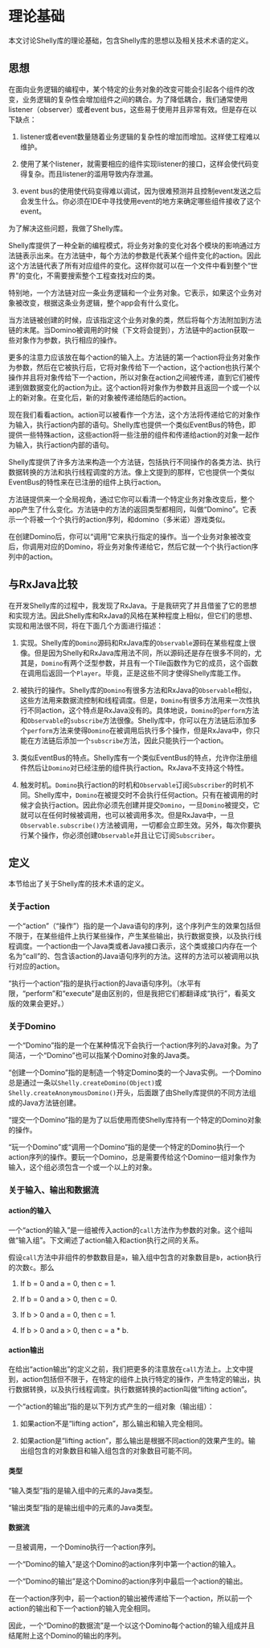 # 理论基础

本文讨论Shelly库的理论基础，包含Shelly库的思想以及相关技术术语的定义。

## 思想

在面向业务逻辑的编程中，某个特定的业务对象的改变可能会引起各个组件的改变，业务逻辑的复杂性会增加组件之间的耦合。为了降低耦合，我们通常使用listener（observer）或者event bus，这些易于使用并且非常有效。但是存在以下缺点：

1. listener或者event数量随着业务逻辑的复杂性的增加而增加。这样使工程难以维护。

2. 使用了某个listener，就需要相应的组件实现listener的接口，这样会使代码变得复杂。而且listener的滥用导致内存泄漏。

3. event bus的使用使代码变得难以调试，因为很难预测并且控制event发送之后会发生什么。你必须在IDE中寻找使用event的地方来确定哪些组件接收了这个event。

为了解决这些问题，我做了Shelly库。

Shelly库提供了一种全新的编程模式，将业务对象的变化对各个模块的影响通过方法链表示出来。在方法链中，每个方法的参数是代表某个组件变化的action。因此这个方法链代表了所有对应组件的变化。这样你就可以在一个文件中看到整个“世界”的变化，不需要搜索整个工程查找对应的类。

特别地，一个方法链对应一条业务逻辑和一个业务对象。它表示，如果这个业务对象被改变，根据这条业务逻辑，整个app会有什么变化。

当方法链被创建的时候，应该指定这个业务对象的类，然后将每个方法附加到方法链的末尾。当Domino被调用的时候（下文将会提到），方法链中的action获取一些对象作为参数，执行相应的操作。

更多的注意力应该放在每个action的输入上。方法链的第一个action将业务对象作为参数，然后在它被执行后，它将对象传给下一个action，这个action也执行某个操作并且将对象传给下一个action，所以对象在action之间被传递，直到它们被传递到做数据变化的action为止。这个action将对象作为参数并且返回一个或一个以上的新对象。在变化后，新的对象被传递给随后的action。

现在我们看看action。action可以被看作一个方法，这个方法将传递给它的对象作为输入，执行action内部的语句。Shelly库也提供一个类似EventBus的特色，即提供一些特殊action，这些action将一些注册的组件和传递给action的对象一起作为输入，执行action内部的语句。

Shelly库提供了许多方法来构造一个方法链，包括执行不同操作的各类方法、执行数据转换的方法和执行线程调度的方法。像上文提到的那样，它也提供一个类似EventBus的特性来在已注册的组件上执行action。

方法链提供来一个全局视角，通过它你可以看清一个特定业务对象改变后，整个app产生了什么变化。方法链中的方法的返回类型都相同，叫做“Domino”。它表示一个将被一个个执行的action序列，和domino（多米诺）游戏类似。

在创建Domino后，你可以“调用”它来执行指定的操作。当一个业务对象被改变后，你调用对应的Domino，将业务对象传递给它，然后它就一个个执行action序列中的action。

## 与RxJava比较

在开发Shelly库的过程中，我发现了RxJava。于是我研究了并且借鉴了它的思想和实现方法。因此Shelly库和RxJava的风格在某种程度上相似，但它们的思想、实现和用法很不同，将在下面几个方面进行描述：

1. 实现。Shelly库的`Domino`源码和RxJava库的`Observable`源码在某些程度上很像。但是因为Shelly和RxJava库用法不同，所以源码还是存在很多不同的，尤其是，`Domino`有两个泛型参数，并且有一个Tile函数作为它的成员，这个函数在调用后返回一个`Player`。毕竟，正是这些不同才使得Shelly库能工作。

2. 被执行的操作。Shelly库的`Domino`有很多方法和RxJava的`Observable`相似，这些方法用来数据流控制和线程调度。但是，`Domino`有很多方法用来一次性执行不同action，这个特点是RxJava没有的。具体地说，`Domino`的`perform`方法和`Observable`的`subscribe`方法很像。Shelly库中，你可以在方法链后添加多个`perform`方法来使得`Domino`在被调用后执行多个操作，但是RxJava中，你只能在方法链后添加一个`subscribe`方法，因此只能执行一个action。

3. 类似EventBus的特点。Shelly库有一个类似EventBus的特点，允许你注册组件然后让`Domino`对已经注册的组件执行action。RxJava不支持这个特性。

4. 触发时机。`Domino`执行action的时机和`Observable`订阅`Subscriber`的时机不同。Shelly库中，`Domino`在被提交时不会执行任何action。只有在被调用的时候才会执行action。因此你必须先创建并提交`Domino`，一旦`Domino`被提交，它就可以在任何时候被调用，也可以被调用多次。但是RxJava中，一旦`Observable.subscribe()`方法被调用，一切都会立即生效。另外，每次你要执行某个操作，你必须创建`Observable`并且让它订阅`Subscriber`。


## 定义

本节给出了关于Shelly库的技术术语的定义。

### 关于action

一个“action”（“操作”）指的是一个Java语句的序列，这个序列产生的效果包括但不限于，在某些组件上执行某些操作，产生某些输出，执行数据变换，以及执行线程调度。一个action由一个Java类或者Java接口表示，这个类或接口内存在一个名为“call”的、包含该action的Java语句序列的方法。这样的方法可以被调用以执行对应的action。

“执行一个action”指的是执行action的Java语句序列。（水平有限，“perform”和“execute”是由区别的，但是我把它们都翻译成“执行”，看英文版的效果会更好。）

### 关于Domino

一个“Domino”指的是一个在某种情况下会执行一个action序列的Java对象。为了简洁，一个“Domino”也可以指某个Domino对象的Java类。

“创建一个Domino”指的是制造一个特定Domino类的一个Java实例。一个Domino总是通过一条以`Shelly.createDomino(Object)`或`Shelly.createAnonymousDomino()`开头，后面跟了由Shelly库提供的不同方法组成的Java方法链创建。

“提交一个Domino”指的是为了以后使用而使Shelly库持有一个特定的Domino对象的操作。

“玩一个Domino”或“调用一个Domino”指的是使一个特定的Domino执行一个action序列的操作。要玩一个Domino，总是需要传给这个Domino一组对象作为输入，这个组必须包含一个或一个以上的对象。

### 关于输入、输出和数据流

#### action的输入

一个“action的输入”是一组被传入action的`call`方法作为参数的对象。这个组叫做“输入组”。下文阐述了action输入和action执行之间的关系。

假设`call`方法中非组件的参数数目是`a`，输入组中包含的对象数目是`b`，action执行的次数`c`。那么

1. If b = 0 and a = 0, then c = 1.

2. If b = 0 and a > 0, then c = 0.

3. If b > 0 and a = 0, then c = 1.

4. If b > 0 and a > 0, then c = a * b.

#### action输出

在给出“action输出”的定义之前，我们把更多的注意放在`call`方法上。上文中提到，action包括但不限于，在特定的组件上执行特定的操作，产生特定的输出，执行数据转换，以及执行线程调度。执行数据转换的action叫做“lifting action”。

一个“action的输出”指的是以下列方式产生的一组对象（输出组）：

1. 如果action不是“lifting action”，那么输出和输入完全相同。

2. 如果action是“lifting action”，那么输出是根据不同action的效果产生的。输出组包含的对象数目和输入组包含的对象数目可能不同。

#### 类型

“输入类型”指的是输入组中的元素的Java类型。

“输出类型”指的是输出组中的元素的Java类型。

#### 数据流

一旦被调用，一个Domino执行一个action序列。

一个“Domino的输入”是这个Domino的action序列中第一个action的输入。

一个“Domino的输出”是这个Domino的action序列中最后一个action的输出。

在一个action序列中，前一个action的输出被传递给下一个action，所以前一个action的输出和下一个action的输入完全相同。

因此，一个“Domino的数据流”是一个以这个Domino每个action的输入组成并且结尾附上这个Domino的输出的序列。
